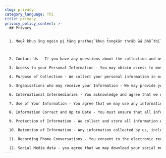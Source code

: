 ```yaml
---
slug: privacy
category_language: Thi
title: privacy
privacy_policy_content: >-
  ## Privacy


  1. Meụ̄̀x khuṇ s̄̀ng ngein pị t̀āng pratheṣ̄ khuṇ t̂xngkār thrāb ẁā p̄hū̂ thī̀ dūlæ ngein k̄hxng khuṇ h̄ı̂ khwām s̄ảkhạỵ kạb ngein k̄hxng khuṇ māk phx «kạb thī̀ khuṇ thả thī̀ Smartway System reā mī khwām p̣hākh p̣hūmicı nı kār rạks̄ʹā khwām plxdp̣hạy k̄hxng ngein læa k̄ĥxmūl s̄̀wn bukhkhl k̄hxng khuṇ h̄enụ̄x s̄ìng xụ̄̀n dı reā phyāyām læa pĕn cring læa reīyn rū̂ læa phạtʹhnā xỳāng t̀x neụ̄̀xng pheụ̄̀x nả mā sụ̀ng khwām plxdp̣hạy nı radạb s̄ūngs̄ud



  2. Contact Us - If you have any questions about the collection and use of your personal information, you may contact our Compliance Officer at Tel. +66 97 221 8282 (Thailand) or +61 2 8046 6484 (Australia) ; through Line Official: @SmartwaySystem

  3. Access to your Personal Information - You may obtain access to most personal information we hold about you by contacting our Compliance Officer. Sometimes there may be a reason why access will not be possible. If that is the case, you will be told why

  4. Purpose of Collection - We collect your personal information in order to provide our products and services, satisfy our regulatory obligations under the AML/CTF legislation referred to in paragraph 10 and assess your credit worthiness.

  5. Organisations who may receive your Information - We may provide your personal information to our intermediary bankers or payment providers and to any government regulatory bodies that normally require it or may request it. We may also provide your information to any partners, agents or intermediaries who are a necessary part of the provision of our products and services

  6. International Intermediaries - You acknowledge and agree that we use international intermediaries to process Transactions on your behalf and that your personal information may be sent to those overseas intermediaries in order to complete the Transaction.

  7. Use of Your Information - You agree that we may use any information we collect about you for the purposes of complying with our obligations under any AML/CTF Regulations and for any other purpose directly related to the provision of our services.

  8. Information Correct and Up to Date - You must ensure that all information you give to us is accurate and up-to-date at all times. You must tell us if any of your personal details change as soon as practicable.

  9. Protection of Information - We collect and store all information electronically and take all reasonable steps to protect information from unauthorised access, but we cannot accept liability for unauthorised access or use of your personal information.

  10. Retention of Information - Any information collected by us, including telephone recordings or transcripts, may be kept or destroyed in accordance with our information retention policy.

  11. Recording Phone Conversations - You consent to the electronic recording of all telephone conversations that take place between us without an automatic warning tone or warning message being given and you agree that we may use the recordings as evidence in any dispute or anticipated dispute between us.

  12. Social Media data - you agree that we may download your social media data, as per the social media owners rules and regulations governing its Login API. This includes but is not limited to, your friends list, your profile information and associated photographs for use on our platform
---
```

